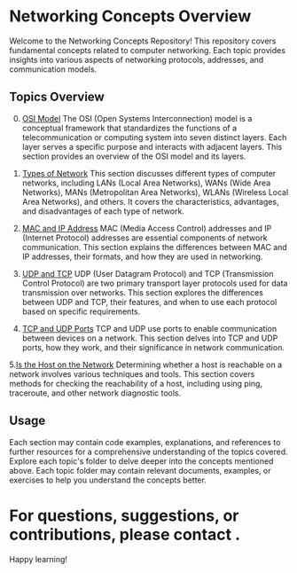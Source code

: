 # Networking Concepts Overview

Welcome to the Networking Concepts Repository! This repository covers fundamental concepts related to computer networking. Each topic provides insights into various aspects of networking protocols, addresses, and communication models.

## Topics Overview

0. [OSI Model](./0-OSI_model)
The OSI (Open Systems Interconnection) model is a conceptual framework that standardizes the functions of a telecommunication or computing system into seven distinct layers. Each layer serves a specific purpose and interacts with adjacent layers. This section provides an overview of the OSI model and its layers.

1. [Types of Network](./1-types_of_network)
This section discusses different types of computer networks, including LANs (Local Area Networks), WANs (Wide Area Networks), MANs (Metropolitan Area Networks), WLANs (Wireless Local Area Networks), and others. It covers the characteristics, advantages, and disadvantages of each type of network.

2. [MAC and IP Address](./2-MAC_and_IP_address)
MAC (Media Access Control) addresses and IP (Internet Protocol) addresses are essential components of network communication. This section explains the differences between MAC and IP addresses, their formats, and how they are used in networking.

3.  [UDP and TCP](./3-UDP_and_TCP)
UDP (User Datagram Protocol) and TCP (Transmission Control Protocol) are two primary transport layer protocols used for data transmission over networks. This section explores the differences between UDP and TCP, their features, and when to use each protocol based on specific requirements.

4. [TCP and UDP Ports](./4-TCP_and_UDP_ports)
TCP and UDP use ports to enable communication between devices on a network. This section delves into TCP and UDP ports, how they work, and their significance in network communication.

5.[Is the Host on the Network](./5-is_the_host_on_the_network)
Determining whether a host is reachable on a network involves various techniques and tools. This section covers methods for checking the reachability of a host, including using ping, traceroute, and other network diagnostic tools.

## Usage
Each section may contain code examples, explanations, and references to further resources for a comprehensive understanding of the topics covered.
Explore each topic's folder to delve deeper into the concepts mentioned above. Each topic folder may contain relevant documents, examples, or exercises to help you understand the concepts better.

# For questions, suggestions, or contributions, please contact .
Happy learning!

